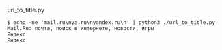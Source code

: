 url_to_title.py
```
$ echo -ne 'mail.ru\nya.ru\nyandex.ru\n' | python3 ./url_to_title.py 
Mail.Ru: почта, поиск в интернете, новости, игры
Яндекс
Яндекс
```
